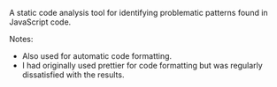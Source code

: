 A static code analysis tool for identifying problematic patterns found in JavaScript code.

Notes:
- Also used for automatic code formatting.
- I had originally used prettier for code formatting but was regularly dissatisfied with the results.